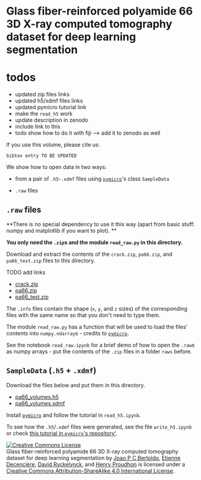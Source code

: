 # Glass fiber-reinforced polyamide 66 3D X-ray computed tomography dataset for deep learning segmentation

# todos
 
 - updated zip files links
 - updated h5/xdmf files links
 - updated pymicro tutorial link
 - make the `read_h5` work
 - update description in zenodo
 - include link to this 
 - todo show how to do it with fiji --> add it to zenodo as well

If you use this volume, please cite us: 

```
bibtex entry TO BE UPDATED
```

We show how to open data in two ways:

 - from a pair of `.h5`-`.xdmf` files using [`pymicro`](https://github.com/heprom/pymicro)'s class `SampleData`
 
 - `.raw` files


## `.raw` files

**There is no special dependency to use it this way (apart from basic stuff: numpy and matplotlib if you want to plot). **

**You only need the `.zip`s and the module `read_raw.py` in this directory.**

Download and extract the contents of the `crack.zip`, `pa66.zip`, and `pa66_test.zip` files to this directory.

TODO add links

 - [crack.zip]()
 - [pa66.zip]()
 - [pa66_test.zip]()

The `.info` files contain the shape (`x`, `y`, and `z` sizes) of the corresponding files with the same name so that you don't need to type them.

The module `read_raw.py` has a function that will be used to load the files' contents into `numpy.ndarray`s - credits to [`pymicro`](https://github.com/heprom/pymicro).

See the notebook `read_raw.ipynb` for a brief demo of how to open the `.raw`s as numpy arrays - put the contents of the `.zip` files in a folder `raws` before. 

## `SampleData` (`.h5` + `.xdmf`)

Download the files below and put them in this directory.

- [pa66_volumes.h5]()
- [pa66_volumes.xdmf]()

Install [`pymicro`](https://github.com/heprom/pymicro) and follow the tutorial in `read_h5.ipynb`.

To see how the `.h5`/`.xdmf` files were generated, see the file `write_h5.ipynb` or check [this tutorial in `pymicro`'s repository']().



<a rel="license" href="http://creativecommons.org/licenses/by-sa/4.0/"><img alt="Creative Commons License" style="border-width:0" src="https://i.creativecommons.org/l/by-sa/4.0/88x31.png" /></a><br /><span xmlns:dct="http://purl.org/dc/terms/" href="http://purl.org/dc/dcmitype/Dataset" property="dct:title" rel="dct:type">Glass fiber-reinforced polyamide 66 3D X-ray computed tomography dataset for deep learning segmentation</span> by <span xmlns:cc="http://creativecommons.org/ns#" property="cc:attributionName"><a rel="author" href="https://orcid.org/0000-0002-9512-772X">Joao P C Bertoldo</a>, <a rel="author" href="https://orcid.org/0000-0002-1349-8042">Etienne Decencière</a>, <a rel="author" href="https://orcid.org/0000-0003-3268-4892">David Ryckelynck</a>, and <a rel="author" href="https://orcid.org/0000-0002-4075-5577">Henry Proudhon</a></span> is licensed under a <a rel="license" href="http://creativecommons.org/licenses/by-sa/4.0/">Creative Commons Attribution-ShareAlike 4.0 International License</a>.
